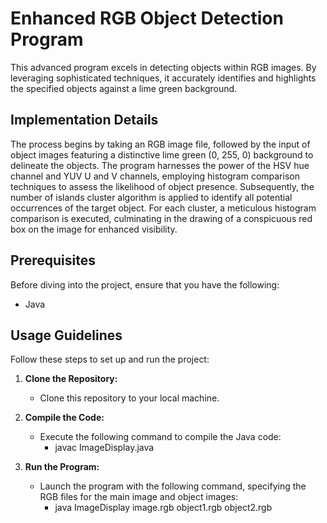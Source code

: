 # Enhanced RGB Object Detection Program

This advanced program excels in detecting objects within RGB images. By leveraging sophisticated techniques, it accurately identifies and highlights the specified objects against a lime green background.

## Implementation Details

The process begins by taking an RGB image file, followed by the input of object images featuring a distinctive lime green (0, 255, 0) background to delineate the objects. The program harnesses the power of the HSV hue channel and YUV U and V channels, employing histogram comparison techniques to assess the likelihood of object presence. Subsequently, the number of islands cluster algorithm is applied to identify all potential occurrences of the target object. For each cluster, a meticulous histogram comparison is executed, culminating in the drawing of a conspicuous red box on the image for enhanced visibility.

## Prerequisites

Before diving into the project, ensure that you have the following:

- Java

## Usage Guidelines

Follow these steps to set up and run the project:

1. **Clone the Repository:**
   - Clone this repository to your local machine.

2. **Compile the Code:**
   - Execute the following command to compile the Java code:
        - javac ImageDisplay.java


3. **Run the Program:**
   - Launch the program with the following command, specifying the RGB files for the main image and object images:
        - java ImageDisplay image.rgb object1.rgb object2.rgb
